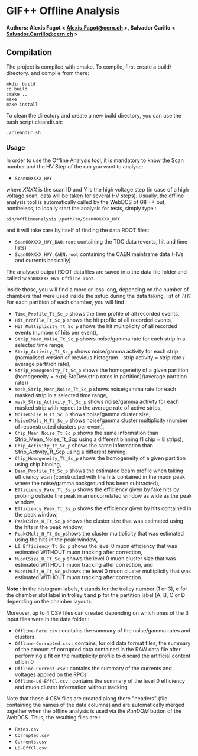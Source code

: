 # GIF++ Offline Analysis

#### Authors: Alexis Fagot < Alexis.Fagot@cern.ch >, Salvador Carillo < Salvador.Carrillo@cern.ch >


## Compilation

The project is compiled with cmake. To compile, first create a build/ directory. and compile from there:

    mkdir build
    cd build
    cmake ..
    make
    make install

To clean the directory and create a new build directory, you can use the bash script cleandir.sh:

    ./cleandir.sh

### Usage

In order to use the Offline Analysis tool, it is mandatory to know the Scan number and the HV Step of the run you want to analyse:

* `Scan00XXXX_HVY`

where *XXXX* is the scan ID and *Y* is the high voltage step (in case of a high voltage scan, data will be taken for several HV steps).
Usually, the offline analysis tool is automatically called by the WebDCS of GIF++ but, nontheless, to locally start the analysis for tests, simply type :

    bin/offlineanalysis /path/to/Scan00XXXX_HVY

and it will take care by itself of finding the data ROOT files:

* `Scan00XXXX_HVY_DAQ.root` containing the TDC data (events, hit and time lists)
* `Scan00XXXX_HVY_CAEN.root` containing the CAEN mainframe data (HVs and currents basically)

The analysed output ROOT datafiles are saved into the data file folder and called `Scan00XXXX_HVY_Offline.root`.

Inside those, you will find a more or less long, depending on the number of chambers that were used inside the setup during the data taking, list of *TH1*.
For each partition of each chamber, you will find :

* `Time_Profile_Tt_Sc_p` shows the time profile of all recorded events,
* `Hit_Profile_Tt_Sc_p` shows the hit profile of all recorded events,
* `Hit_Multiplicity_Tt_Sc_p` shows the hit multiplicity of all recorded events (number of hits per event),
* `Strip_Mean_Noise_Tt_Sc_p` shows noise/gamma rate for each strip in a selected time range,
* `Strip_Activity_Tt_Sc_p` shows noise/gamma activity for each strip (normalised version of previous histogram - strip activity = strip rate / average partition rate),
* `Strip_Homogeneity_Tt_Sc_p` shows the homogeneity of a given partition (homogeneity = exp(-StdDev(strip rates in partition)/(average partition rate))
* `mask_Strip_Mean_Noise_Tt_Sc_p` shows noise/gamma rate for each masked strip in a selected time range,
* `mask_Strip_Activity_Tt_Sc_p` shows noise/gamma activity for each masked strip with repect to the average rate of active strips,
* `NoiseCSize_H_Tt_Sc_p` shows noise/gamma cluster size,
* `NoiseCMult_H_Tt_Sc_p` shows noise/gamma cluster multiplicity (number of reconstructed clusters per event),
* `Chip_Mean_Noise_Tt_Sc_p` shows the same information than Strip_Mean_Noise_Tt_Scp using a different binning (1 chip = 8 strips),
* `Chip_Activity_Tt_Sc_p` shows the same information than Strip_Activity_Tt_Scp using a different binning,
* `Chip_Homogeneity_Tt_Sc_p` shows the homogeneity of a given partition using chip binning,
* `Beam_Profile_Tt_Sc_p` shows the estimated beam profile when taking efficiency scan (constructed with the hits contained in the muon peak where the noise/gamma background has been subtracted),
* `Efficiency_Fake_Tt_Ss_p` shows the efficiency given by fake hits by probing outside the peak in an uncorrelated window as wide as the peak window,
* `Efficiency_Peak_Tt_Ss_p` shows the efficiency given by hits contained in the peak window,
* `PeakCSize_H_Tt_Sc_p` shows the cluster size that was estimated using the hits in the peak window,
* `PeakCMult_H_Tt_Sc_p`shows the cluster multiplicity that was estimated using the hits in the peak window,
* `L0_Efficiency_Tt_Sc_p` shows the level 0 muon efficiency that was estimated WITHOUT muon tracking after correction,
* `MuonCSize_H_Tt_Sc_p` shows the level 0 muon cluster size that was estimated WITHOUT muon tracking after correction, and
* `MuonCMult_H_Tt_Sc_p`shows the level 0 muon cluster multiplicity that was estimated WITHOUT muon tracking after correction.

**Note :** in the histogram labels, **t** stands for the trolley number (1 or 3), **c** for the chamber slot label in trolley **t** and **p** for the partition label (A, B, C or D depending on the chamber layout).

Moreover, up to 4 CSV files can created depending on which ones of the 3 input files were in the data folder :

* `Offline-Rate.csv` : contains the summary of the noise/gamma rates and clusters
* `Offline-Corrupted.csv` : contains, for old data format files, the summary of the amount of corrupted data contained in the RAW data file after performing a fit on the multiplicity profile to discard the artificial content of bin 0
* `Offline-Current.csv` : contains the summary of the currents and voltages applied on the RPCs
* `Offline-L0-EffCl.csv` : contains the summary of the level 0 efficiency and muon cluster information without tracking

Note that these 4 CSV files are created along there "headers" (file containing the names of the data columns) and are automatically merged together when the offline analysis is used via the *RunDQM* button of the WebDCS.
Thus, the resulting files are :

* `Rates.csv`
* `Corrupted.csv`
* `Currents.csv`
* `L0-EffCl.csv`
